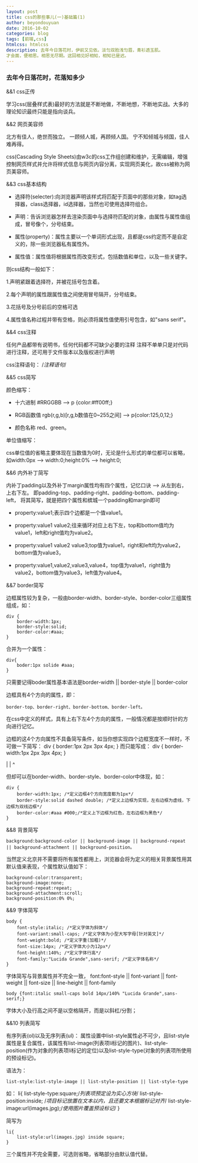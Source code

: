```yaml
---
layout: post
title: css的那些事儿(一)基础篇(1)
author: beyondouyuan
date: 2016-10-02
categories: blog
tags: [前端,css]
htmlcss: htmlcss
description: 去年今日落花时，伊前又见依。淡匀双脸浅匀眉，青衫透玉肌。
才会面，便相思。相思无尽期。这回相见好相知，相知已是迟。
---
```


###  去年今日落花时，花落知多少 ###

 &&1  css正传

学习css(层叠样式表)最好的方法就是不断地做，不断地想，不断地实战。大多的理论知识最终只能是指向谈兵。

 &&2 网页美容师

北方有佳人，绝世而独立。
一顾倾人城，再顾倾人国。
宁不知倾城与倾国，佳人难再得。

css(Cascading Style Sheets)由w3c的css工作组创建和维护，无需编辑，增强控制网页样式并允许将样式信息与网页内容分离，实现网页美化，故css被称为网页美容师。

 &&3  css基本结构

- 选择符(selecter):向浏览器声明该样式将匹配于页面中的那些对象，如tag选择器，class选择器，id选择器，当然也可使用选择符组合。

- 声明：告诉浏览器怎样去渲染页面中与选择符匹配的对象，由属性与属性值组成，冒号像个，分号结束。

- 属性(property)：属性主要以一个单词形式出现，且都是css约定而不是自定义的，除一些浏览器私有属性外。

- 属性值：属性值将根据属性而改变形式，包括数值和单位，以及一些关键字。

则css结构一般如下：

1.声明紧跟着选择符，并被花括号包含着。

2.每个声明的属性跟属性值之间使用冒号隔开，分号结束。

3.花括号及分号前后的空格可选

4.属性值名称过程并带有空格，则必须将属性值使用引号包含，如"sans serif"。


 &&4 css注释

任何产品都带有说明书，任何代码都不可缺少必要的注释
注释不单单只是对代码进行注释，还可用于文件版本以及版权进行声明

css注释语句：
/*注释语句*/

 &&5 css简写

颜色缩写：
- 十六进制 #RRGGBB --> p {color:#ff00ff;}

- RGB函数值 rgb(r,g,b)[r,g,b数值在0~255之间] --> p{color:125,0,12;}

- 颜色名称 red、green。


单位值缩写：

css单位值的省略主要体现在当数值为0时，无论是什么形式的单位都可以省略，如width:0px --> width:0;height:0% --> height:0;

 &&6 内外补丁简写

内补丁padding以及外补丁margin属性均有四个属性，记忆口诀 --> 从左到右，上右下左。
即padding-top、padding-right、padding-bottom、padding-left，
将其简写，就是把四个属性和槟城一个padding和margin即可

- property:value1;表示四个边都是一个值value1。

- property:value1 value2;往来循环对应上右下左，top和bottom值均为value1，left和right值均为value2。

- property:value1 value2 value3;top值为value1，right和left均为value2，bottom值为value3，

- property:value1,value2,value3,value4，top值为value1，right值为value2，bottom值为value3，left值为value4。


 &&7 border简写

边框属性较为复杂，一般由border-width、border-style、border-color三组属性组成，如：

	div {
		border-width:1px;
		border-style:solid;
		border-color:#aaa;
	}

合并为一个属性：

	div{
		boder:1px solide #aaa;
	}

只需要记得boder属性基本语法是border-width || border-style || border-color

边框具有4个方向的属性，即：

	border-top、border-right、border-bottom、border-left。

在css中定义的样式，具有上右下左4个方向的属性，一般情况都是按顺时针的方向进行记忆。

边框的这4个方向属性不具备简写条件，如当你想实现四个边框宽度不一样时，不可做一下简写：
	div {
		border:1px 2px 3px 4px;
	}
而只能写成：
	div {
		border-width:1px 2px 3px 4px;
	}

|
|
^

但却可以在border-width、border-style、border-color中体现，如：

	div {
		border-width:1px; /*定义边框4个方向宽度都为1px*/
		border-style:solid dashed double; /*定义上边框为实现，左右边框为虚线，下边框为双线边框*/
		border-color:#aaa #000;/*定义上下边框为红色，左右边框为黑色*/
	}


 &&8 背景简写

	background:background-color || background-image || background-repeat || background-attachment || background-position。

当然定义北京并不需要将所有属性都用上，浏览器会将为定义的相关背景属性用其默认值来表现，个属性默认值如下：

	background-color:transparent;
	background-image:none;
	background-repeat:repeat;
	background-attachment:scroll;
	background-position:0% 0%;

 &&9 字体简写

	body {
		font-style:italic; /*定义字体为斜体*/
		font-variant:small-caps; /*定义字体为小型大写字母[针对英文]*/
		font-weight:bold; /*定义字重(加粗)*/
		font-size:14px; /*定义字体大小为12px*/
		font-height:140%; /*定义字体行高*/
		font-family:"Lucida Grande",sans-serif; /*定义字体名称*/
	}

字体简写与背景属性并不完全一致，
	font:font-style || font-variant || font-weight || font-size || line-height || font-family

	body {font:italic small-caps bold 14px/140% "Lucida Grande",sans-serif;}

字体大小及行高之间不是以空格隔开，而是以斜杠/分割；

 &&10 列表简写

有序列表(ol)以及无序列表(ul)：
属性设置中list-style属性必不可少，且list-style属性是复合属性，该属性有list-image(列表项li标记的图片)、list-style-position(作为对象的列表项li标记的定位)以及list-style-type(对象的列表项所使用的预设标记)。

语法为：

	list-style:list-style-image || list-style-position || list-style-type


如：
	li{
		list-style-type:square;/*列表项预定设为实心方块*/
		list-style-position:inside; /*项目标记放置在文本以内，且还要文本根据标记对齐*/
		list-style-image:url(images.jpg);/*使用图片覆盖预设标记*/
	}

简写为

	li{
		list-style:url(images.jpg) inside square;
	}

三个属性并不完全需要，可选则省略，省略部分由默认值代替。

